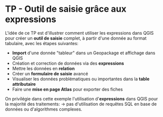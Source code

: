 # TP - Outil de saisie grâce aux expressions

L'idée de ce TP est d'illustrer comment utiliser les expressions dans QGIS
pour créer un **outil de saisie** complet, à partir d'une donnée au format tabulaire,
avec les étapes suivantes:

* **Import** d'une donnée "tableur" dans un Geopackage et affichage dans QGIS
* Création et correction de données via des **expressions**
* Mettre les données en **relation**
* Créer un **formulaire de saisie** avancé
* Visualiser les données problématiques ou importantes dans la **table attributaire**
* Faire une **mise en page Atlas** pour exporter des fiches

On privilégie dans cette exemple l'utilisation d'**expressions** dans QGIS
pour la majorité des traitements:
-> pas d'utilisation de requêtes SQL en base de données ou d'algorithmes complexes.
